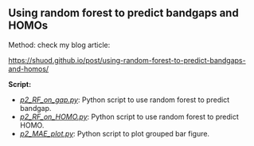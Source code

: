 ## Using random forest to predict bandgaps and HOMOs

Method: check my blog article:

https://shuod.github.io/post/using-random-forest-to-predict-bandgaps-and-homos/



**Script:**

- <u>*p2\_RF\_on\_gap.py*</u>: Python script to use random forest to predict bandgap.
- <u>*p2\_RF\_on\_HOMO.py*</u>: Python script to use random forest to predict HOMO.
- <u>*p2\_MAE\_plot.py*</u>: Python script to plot grouped bar figure.
